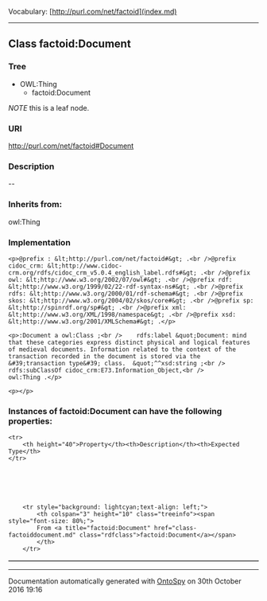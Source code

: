 Vocabulary: [http://purl.com/net/factoid](index.md) 



---	
	




    


## Class factoid:Document


### Tree

* OWL:Thing
    * factoid:Document





*NOTE* this is a leaf node.


### URI
http://purl.com/net/factoid#Document

### Description
--



### Inherits from:
owl:Thing




### Implementation
```
<p>@prefix : &lt;http://purl.com/net/factoid#&gt; .<br />@prefix cidoc_crm: &lt;http://www.cidoc-crm.org/rdfs/cidoc_crm_v5.0.4_english_label.rdfs#&gt; .<br />@prefix owl: &lt;http://www.w3.org/2002/07/owl#&gt; .<br />@prefix rdf: &lt;http://www.w3.org/1999/02/22-rdf-syntax-ns#&gt; .<br />@prefix rdfs: &lt;http://www.w3.org/2000/01/rdf-schema#&gt; .<br />@prefix skos: &lt;http://www.w3.org/2004/02/skos/core#&gt; .<br />@prefix sp: &lt;http://spinrdf.org/sp#&gt; .<br />@prefix xml: &lt;http://www.w3.org/XML/1998/namespace&gt; .<br />@prefix xsd: &lt;http://www.w3.org/2001/XMLSchema#&gt; .</p>

<p>:Document a owl:Class ;<br />    rdfs:label &quot;Document: mind that these categories express distinct physical and logical features of medieval documents. Information related to the context of the transaction recorded in the document is stored via the &#39;transaction type&#39; class.  &quot;^^xsd:string ;<br />    rdfs:subClassOf cidoc_crm:E73.Information_Object,<br />        owl:Thing .</p>

<p></p>
```




### Instances of factoid:Document can have the following properties:

<table border="1" cellspacing="3" cellpadding="5" class="classproperties table-hover ">

    <tr>
        <th height="40">Property</th><th>Description</th><th>Expected Type</th>
    </tr>

          

        
            
        
        <tr style="background: lightcyan;text-align: left;">
            <th colspan="3" height="10" class="treeinfo"><span style="font-size: 80%;">
            From <a title="factoid:Document" href="class-factoiddocument.md" class="rdfclass">factoid:Document</a></span>
            </th>
        </tr>       

            

        

    

</table>













---

Documentation automatically generated with [OntoSpy](http://ontospy.readthedocs.org/ "Open") on 30th October 2016 19:16